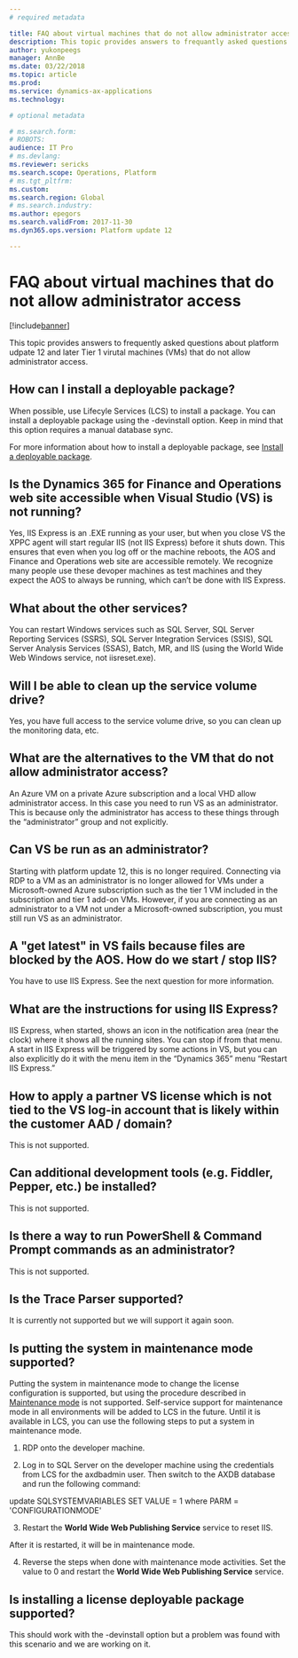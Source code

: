 ```yaml
---
# required metadata

title: FAQ about virtual machines that do not allow administrator access
description: This topic provides answers to frequantly asked questions (FAQs) about virtual machiens that do not allow administrator access.
author: yukonpeegs
manager: AnnBe
ms.date: 03/22/2018
ms.topic: article
ms.prod: 
ms.service: dynamics-ax-applications
ms.technology: 

# optional metadata

# ms.search.form: 
# ROBOTS: 
audience: IT Pro
# ms.devlang: 
ms.reviewer: sericks
ms.search.scope: Operations, Platform 
# ms.tgt_pltfrm: 
ms.custom: 
ms.search.region: Global
# ms.search.industry: 
ms.author: epegors
ms.search.validFrom: 2017-11-30 
ms.dyn365.ops.version: Platform update 12 

---
```


# FAQ about virtual machines that do not allow administrator access

[!include[banner](../includes/banner.md)]

This topic provides answers to frequently asked questions about platform udpate 12 and later Tier 1 virutal machines (VMs) that do not allow administrator access.

## How can I install a deployable package?  
When possible, use Lifecyle Services (LCS) to install a package. You can install a deployable package using the -devinstall option. Keep in mind that this option requires a manual database sync.

For more information about how to install a deployable package, see [Install a deployable package](../deployment/install-deployable-package.md).  

## Is the Dynamics 365 for Finance and Operations web site accessible when Visual Studio (VS) is not running?  
Yes, IIS Express is an .EXE running as your user, but when you close VS the XPPC agent will start regular IIS (not IIS Express) before it shuts down. This ensures that even when you log off or the machine reboots, the AOS and Finance and Operations web site are accessible remotely. We recognize many people use these devoper machines as test machines and they expect the AOS to always be running, which can’t be done with IIS Express.  

## What about the other services?  
You can restart Windows services such as SQL Server, SQL Server Reporting Services (SSRS), SQL Server Integration Services (SSIS), SQL Server Analysis Services (SSAS), Batch, MR, and IIS (using the World Wide Web Windows service, not iisreset.exe).  

## Will I be able to clean up the service volume drive?  
Yes, you have full access to the service volume drive, so you can clean up the monitoring data, etc.

## What are the alternatives to the VM that do not allow administrator access?  
An Azure VM on a private Azure subscription and a local VHD allow administrator access. In this case you need to run VS as an administrator. This is because only the administrator has access to these things through the “administrator” group and not explicitly.  

## Can VS be run as an administrator?  
Starting with platform update 12, this is no longer required. Connecting via RDP to a VM as an administrator is no longer allowed for VMs under a Microsoft-owned Azure subscription such as the tier 1 VM included in the subscription and tier 1 add-on VMs. However, if you are connecting as an administrator to a VM not under a Microsoft-owned subscription, you must still run VS as an administrator.  

## A "get latest" in VS fails because files are blocked by the AOS. How do we start / stop IIS?  
You have to use IIS Express. See the next question for more information.  

## What are the instructions for using IIS Express?  
IIS Express, when started, shows an icon in the notification area (near the clock) where it shows all the running sites. You can stop if from that menu. A start in IIS Express will be triggered by some actions in VS, but you can also explicitly do it with the menu item in the “Dynamics 365” menu “Restart IIS Express.”  

## How to apply a partner VS license which is not tied to the VS log-in account that is likely within the customer AAD / domain?  
This is not supported.  

## Can additional development tools (e.g. Fiddler, Pepper, etc.) be installed?  
This is not supported.  

## Is there a way to run PowerShell & Command Prompt commands as an administrator?  
This is not supported.  

## Is the Trace Parser supported?  
It is currently not supported but we will support it again soon.  

## Is putting the system in maintenance mode supported?  
Putting the system in maintenance mode to change the license configuration is supported, but using the procedure described in [Maintenance mode](maintenance-mode.md) is not supported. Self-service support for maintenance mode in all environments will be added to LCS in the future. Until it is available in LCS, you can use the following steps to put a system in maintenance mode.

1.	RDP onto the developer machine.

2.	Log in to SQL Server on the developer machine using the credentials from LCS for the axdbadmin user. Then switch to the AXDB database and run the following command:

  update SQLSYSTEMVARIABLES SET VALUE = 1 where PARM = 'CONFIGURATIONMODE'
  
3.	Restart the **World Wide Web Publishing Service** service to reset IIS.

  After it is restarted, it will be in maintenance mode.
  
4.	Reverse the steps when done with maintenance mode activities. Set the value to 0 and restart the **World Wide Web Publishing Service** service.  

## Is installing a license deployable package supported?  
This should work with the -devinstall option but a problem was found with this scenario and we are working on it.  
